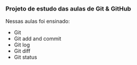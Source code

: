 ### Projeto de estudo das aulas de Git & GitHub ###

Nessas aulas foi ensinado:

- Git
- Git add and commit
- Git log
- Git diff
- Git status
